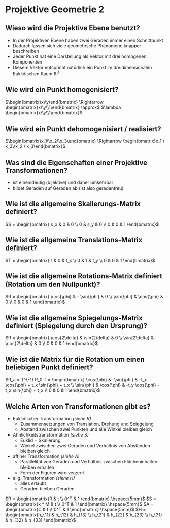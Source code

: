 # Projektive Geometrie 2

## Wieso wird die Projektive Ebene benutzt?
* In der Projektiven Ebene haben zwei Geraden immer einen Schnittpunkt
* Dadurch lassen sich viele geometrische Phänomene knapper beschreiben
* Jeder Punkt hat eine Darstellung als Vektor mit drei homogenen Komponenten
* Diesem Vektor entspricht natürlich ein Punkt im dreidimensionalen Euklidischen Raum $\mathbb{R}^3$

## Wie wird ein Punkt homogenisiert?
$\begin{bmatrix}x\\y\end{bmatrix} \Rightarrow \begin{bmatrix}x\\y\\1\end{bmatrix} \approx$
$\lambda \begin{bmatrix}x\\y\\1\end{bmatrix}$

## Wie wird ein Punkt dehomogenisiert / realisiert?
$\begin{bmatrix}x_1\\x_2\\x_3\end{bmatrix} \Rightarrow \begin{bmatrix}x_1 / x_3\\x_2 / x_3\end{bmatrix}$

## Was sind die Eigenschaften einer Projektive Transformationen?
* ist eineindeutig (bijektive) und daher umkehrbar
* bildet Geraden auf Geraden ab (ist also geradentreu)

## Wie ist die allgemeine Skalierungs-Matrix definiert?
$S = \begin{bmatrix} s_x & 0 & 0 \\ 0 & s_y & 0 \\ 0 & 0 & 1 \end{bmatrix}$

## Wie ist die allgemeine Translations-Matrix definiert?
$T = \begin{bmatrix} 1 & 0 & t_x \\ 0 & 1 & t_y \\ 0 & 0 & 1 \end{bmatrix}$

## Wie ist die allgemeine Rotations-Matrix definiert (Rotation um den Nullpunkt)?
$R = \begin{bmatrix} \cos{\phi} & - \sin{\phi} & 0 \\ \sin{\phi} & \cos{\phi} & 0 \\ 0 & 0 & 1 \end{bmatrix}$

## Wie ist die allgemeine Spiegelungs-Matrix definiert (Spiegelung durch den Ursprung)?
$R = \begin{bmatrix} \cos{2\delta} & \sin{2\delta} & 0 \\ \sin{2\delta} & -\cos{2\delta} & 0 \\ 0 & 0 & 1 \end{bmatrix}$

## Wie ist die Matrix für die Rotation um einen beliebigen Punkt definiert?
$R_a = T^{-1} R_0 T = \begin{bmatrix} \cos{\phi} & -\sin{\phi} & -t_x \cos{\phi} + t_x \sin{\phi} + t_x \\ \sin{\phi} & \cos{\phi} & -t_y \cos{\phi} - t_x \sin{\phi} + t_x \\ 0 & 0 & 1 \end{bmatrix}$

## Welche Arten von Transformationen gibt es?
* Euklidischer Transformation _(siehe R)_
    * Zusammensetzungen von Translation, Drehung und Spiegelung
    * Abstand zwischen zwei Punkten und alle Winkel bleiben gleich
* Ähnlichkeitstransformation _(siehe S)_
    * Euklid + Skalierung
    * Winkel zwischen zwei Geraden und Verhältnis von Abständen bleiben gleich
* affiner Transformation _(siehe A)_
    * Parallelität von Geraden und Verhältnis zwischen Flächeninhalten bleiben erhalten
    * Form der Figuren wird verzerrt
* allg. Transformation _(siehe H)_
    * alles erlaubt
    * Geraden bleiben Geraden

$R = \begin{bmatrix}R & t \\ 0^T & 1 \end{bmatrix} \hspace{5mm}$
$S = \begin{bmatrix}k * M & t \\ 0^T & 1 \end{bmatrix} \hspace{5mm}$
$A = \begin{bmatrix}C & t \\ 0^T & 1 \end{bmatrix} \hspace{5mm}$
$H = \begin{bmatrix}h_{11} & h_{12} & h_{13} \\ h_{21} & h_{22} & h_{23} \\ h_{31} & h_{32} & h_{33} \end{bmatrix}$
